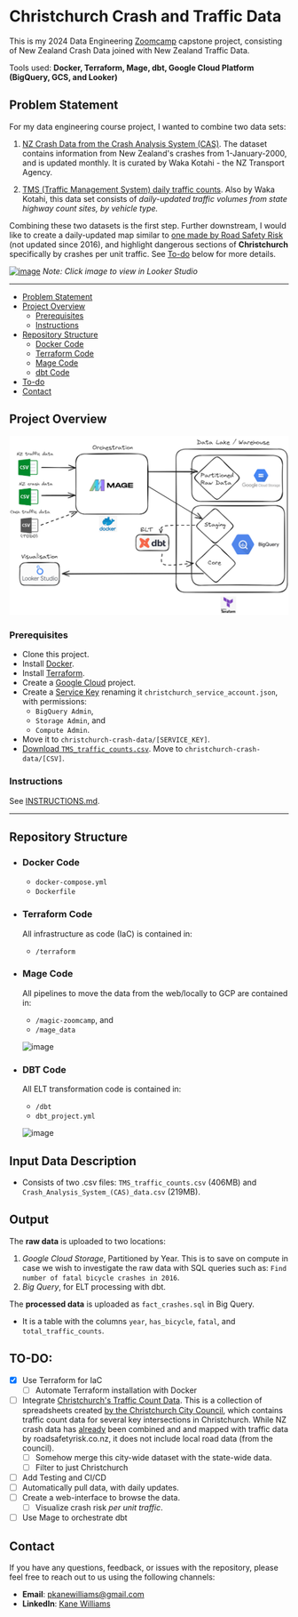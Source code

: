 # Christchurch Crash and Traffic Data
This is my 2024 Data Engineering [Zoomcamp](https://github.com/DataTalksClub/data-engineering-zoomcamp) capstone project, consisting of New Zealand Crash Data joined with New Zealand Traffic Data.

Tools used: **Docker, Terraform, Mage, dbt, Google Cloud Platform (BigQuery, GCS, and Looker)**

## Problem Statement
For my data engineering course project, I wanted to combine two data sets:

 1) [NZ Crash Data from the Crash Analysis System (CAS)](https://catalogue.data.govt.nz/dataset/crash-analysis-system-cas-data5). The dataset contains information from New Zealand's crashes from 1-January-2000, and is updated monthly. It is curated by Waka Kotahi - the NZ Transport Agency. 

 2) [TMS (Traffic Management System) daily traffic counts](https://opendata-nzta.opendata.arcgis.com/datasets/9cb86b342f2d4f228067a7437a7f7313). Also by Waka Kotahi, this data set consists of *daily-updated traffic volumes from state highway count sites, by vehicle type.*

Combining these two datasets is the first step. Further downstream, I would like to create a daily-updated map similar to [one made by Road Safety Risk](https://roadsafetyrisk.co.nz/maps/heat-maps#Canterbury) (not updated since 2016), and highlight dangerous sections of **Christchurch** specifically by crashes per unit traffic. See [To-do](#to-do) below for more details.

[![image](https://github.com/kanewilliams/christchurch-crash-data/assets/5062932/8bfb5a3c-7c30-49c4-9fad-0701f8e9ab7c)](https://lookerstudio.google.com/reporting/d0fc71e5-f3b3-426c-baff-7eb13c9f22c5)
*Note: Click image to view in Looker Studio*

***

  - [Problem Statement](#problem-statement)
  - [Project Overview](#project-overview)
    - [Prerequisites](#prerequisites)
    - [Instructions](#instructions)
  - [Repository Structure](#repository-structure)
    - [Docker Code](#docker-code)
    - [Terraform Code](#terraform-code)
    - [Mage Code](#mage-code)
    - [dbt Code](#dbt-code)
  - [To-do](#to-do)
  - [Contact](#contact)

## Project Overview

![image](misc/overview.png)

### Prerequisites
- Clone this project.
- Install [Docker](https://www.docker.com/products/docker-desktop/).
- Install [Terraform](https://developer.hashicorp.com/terraform/install).
- Create a [Google Cloud](https://cloud.google.com/?hl=en) project.
- Create a [Service Key](https://cloud.google.com/iam/docs/keys-create-delete) renaming it `christchurch_service_account.json`, with permissions:
  - `BigQuery Admin`,
  - `Storage Admin`, and
  - `Compute Admin`.
- Move it to `christchurch-crash-data/[SERVICE_KEY]`.
- [Download `TMS_traffic_counts.csv`](https://opendata-nzta.opendata.arcgis.com/datasets/9cb86b342f2d4f228067a7437a7f7313). Move to `christchurch-crash-data/[CSV]`.

### Instructions

See [INSTRUCTIONS.md](misc/INSTRUCTIONS.md).

***

## Repository Structure

- ### Docker Code
  - `docker-compose.yml`
  - `Dockerfile`

- ### Terraform Code
  All infrastructure as code (IaC) is contained in:
    - `/terraform`

- ### Mage Code
  All pipelines to move the data from the web/locally to GCP are contained in:
    - `/magic-zoomcamp`, and
    - `/mage_data`
 
  ![image](https://github.com/kanewilliams/christchurch-crash-data/assets/5062932/94be8ea9-9749-4c5d-bc7c-497adda90ecd)

- ### DBT Code
  All ELT transformation code is contained in:
  - `/dbt`
  - `dbt_project.yml`
  
  ![image](https://github.com/kanewilliams/christchurch-crash-data/assets/5062932/8986c355-b14c-4023-bccf-878521748f74)

## Input Data Description

  - Consists of two .csv files: `TMS_traffic_counts.csv` (406MB) and `Crash_Analysis_System_(CAS)_data.csv` (219MB).

## Output

The **raw data** is uploaded to two locations:
1) *Google Cloud Storage*, Partitioned by Year. This is to save on compute in case we wish to investigate the raw data with SQL queries such as: `Find number of fatal bicycle crashes in 2016`.
2) *Big Query*, for ELT processing with dbt.

The **processed data** is uploaded as `fact_crashes.sql` in Big Query.
-  It is a table with the columns `year`, `has_bicycle`, `fatal`, and `total_traffic_counts`.

## TO-DO:

- [x] Use Terraform for IaC
  - [ ] Automate Terraform installation with Docker 
- [ ] Integrate [Christchurch's Traffic Count Data](https://drive.google.com/drive/folders/1dJXE9XieHTazo1JUo67h8M0rPMYl7gZe). This is a collection of spreadsheets created [by the Christchurch City Council](https://ccc.govt.nz/transport/improving-our-transport-and-roads/traffic-count-data), which contains traffic count data for several key intersections in Christchurch. While NZ crash data has [already](https://roadsafetyrisk.co.nz/maps/heat-maps#Canterbury) been combined and and mapped with traffic data by roadsafetyrisk.co.nz, it does not include local road data (from the council).
  - [ ] Somehow merge this city-wide dataset with the state-wide data.
  - [ ] Filter to just Christchurch
- [ ] Add Testing and CI/CD
- [ ] Automatically pull data, with daily updates.
- [ ] Create a web-interface to browse the data.
  - [ ] Visualize crash risk *per unit traffic*.
- [ ] Use Mage to orchestrate dbt

## Contact

If you have any questions, feedback, or issues with the repository, please feel free to reach out to us using the following channels:

- **Email**: pkanewilliams@gmail.com
- **LinkedIn**: [Kane Williams](https://www.linkedin.com/in/kane-williams01/)

